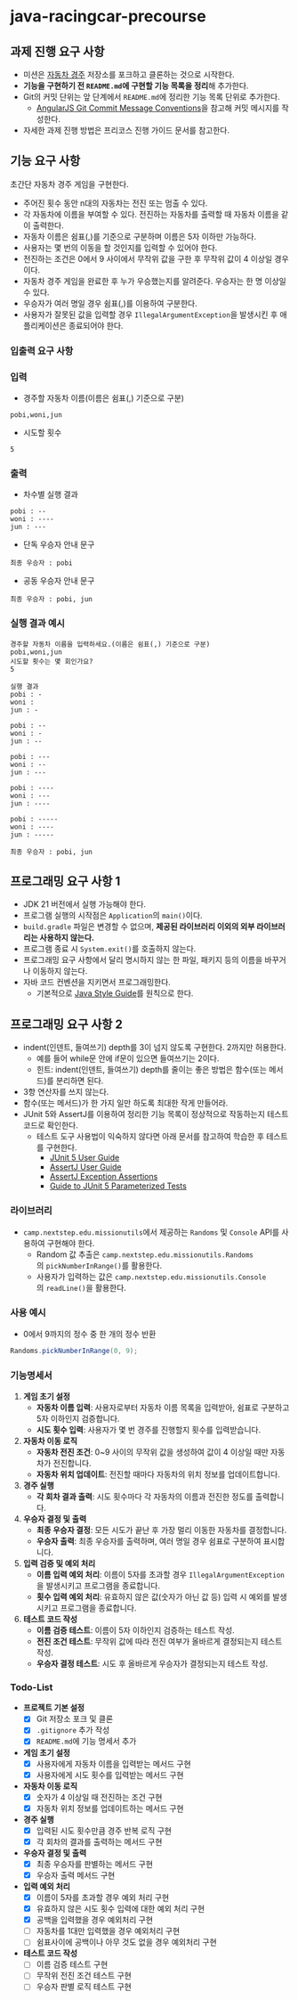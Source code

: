 # java-racingcar-precourse
## **과제 진행 요구 사항**

- 미션은 [자동차 경주](https://github.com/woowacourse-precourse/java-racingcar-7) 저장소를 포크하고 클론하는 것으로 시작한다.
- **기능을 구현하기 전 `README.md`에 구현할 기능 목록을 정리**해 추가한다.
- Git의 커밋 단위는 앞 단계에서 `README.md`에 정리한 기능 목록 단위로 추가한다.
    - [AngularJS Git Commit Message Conventions](https://gist.github.com/stephenparish/9941e89d80e2bc58a153)을 참고해 커밋 메시지를 작성한다.
- 자세한 과제 진행 방법은 프리코스 진행 가이드 문서를 참고한다.

## **기능 요구 사항**

초간단 자동차 경주 게임을 구현한다.

- 주어진 횟수 동안 n대의 자동차는 전진 또는 멈출 수 있다.
- 각 자동차에 이름을 부여할 수 있다. 전진하는 자동차를 출력할 때 자동차 이름을 같이 출력한다.
- 자동차 이름은 쉼표(,)를 기준으로 구분하며 이름은 5자 이하만 가능하다.
- 사용자는 몇 번의 이동을 할 것인지를 입력할 수 있어야 한다.
- 전진하는 조건은 0에서 9 사이에서 무작위 값을 구한 후 무작위 값이 4 이상일 경우이다.
- 자동차 경주 게임을 완료한 후 누가 우승했는지를 알려준다. 우승자는 한 명 이상일 수 있다.
- 우승자가 여러 명일 경우 쉼표(,)를 이용하여 구분한다.
- 사용자가 잘못된 값을 입력할 경우 `IllegalArgumentException`을 발생시킨 후 애플리케이션은 종료되어야 한다.

### **입출력 요구 사항**

### **입력**

- 경주할 자동차 이름(이름은 쉼표(,) 기준으로 구분)

```
pobi,woni,jun

```

- 시도할 횟수

```
5

```

### **출력**

- 차수별 실행 결과

```
pobi : --
woni : ----
jun : ---

```

- 단독 우승자 안내 문구

```
최종 우승자 : pobi

```

- 공동 우승자 안내 문구

```
최종 우승자 : pobi, jun

```

### **실행 결과 예시**

```
경주할 자동차 이름을 입력하세요.(이름은 쉼표(,) 기준으로 구분)
pobi,woni,jun
시도할 횟수는 몇 회인가요?
5

실행 결과
pobi : -
woni :
jun : -

pobi : --
woni : -
jun : --

pobi : ---
woni : --
jun : ---

pobi : ----
woni : ---
jun : ----

pobi : -----
woni : ----
jun : -----

최종 우승자 : pobi, jun

```

## **프로그래밍 요구 사항 1**

- JDK 21 버전에서 실행 가능해야 한다.
- 프로그램 실행의 시작점은 `Application`의 `main()`이다.
- `build.gradle` 파일은 변경할 수 없으며, **제공된 라이브러리 이외의 외부 라이브러리는 사용하지 않는다.**
- 프로그램 종료 시 `System.exit()`를 호출하지 않는다.
- 프로그래밍 요구 사항에서 달리 명시하지 않는 한 파일, 패키지 등의 이름을 바꾸거나 이동하지 않는다.
- 자바 코드 컨벤션을 지키면서 프로그래밍한다.
    - 기본적으로 [Java Style Guide](https://github.com/woowacourse/woowacourse-docs/blob/main/styleguide/java)를 원칙으로 한다.

## **프로그래밍 요구 사항 2**

- indent(인덴트, 들여쓰기) depth를 3이 넘지 않도록 구현한다. 2까지만 허용한다.
    - 예를 들어 while문 안에 if문이 있으면 들여쓰기는 2이다.
    - 힌트: indent(인덴트, 들여쓰기) depth를 줄이는 좋은 방법은 함수(또는 메서드)를 분리하면 된다.
- 3항 연산자를 쓰지 않는다.
- 함수(또는 메서드)가 한 가지 일만 하도록 최대한 작게 만들어라.
- JUnit 5와 AssertJ를 이용하여 정리한 기능 목록이 정상적으로 작동하는지 테스트 코드로 확인한다.
    - 테스트 도구 사용법이 익숙하지 않다면 아래 문서를 참고하여 학습한 후 테스트를 구현한다.
        - [JUnit 5 User Guide](https://junit.org/junit5/docs/current/user-guide)
        - [AssertJ User Guide](https://assertj.github.io/doc)
        - [AssertJ Exception Assertions](https://www.baeldung.com/assertj-exception-assertion)
        - [Guide to JUnit 5 Parameterized Tests](https://www.baeldung.com/parameterized-tests-junit-5)

### **라이브러리**

- `camp.nextstep.edu.missionutils`에서 제공하는 `Randoms` 및 `Console` API를 사용하여 구현해야 한다.
    - Random 값 추출은 `camp.nextstep.edu.missionutils.Randoms`의 `pickNumberInRange()`를 활용한다.
    - 사용자가 입력하는 값은 `camp.nextstep.edu.missionutils.Console`의 `readLine()`을 활용한다.

### **사용 예시**

- 0에서 9까지의 정수 중 한 개의 정수 반환

```java
Randoms.pickNumberInRange(0, 9);
```

### 기능명세서

1. **게임 초기 설정**
    - **자동차 이름 입력**: 사용자로부터 자동차 이름 목록을 입력받아, 쉼표로 구분하고 5자 이하인지 검증합니다.
    - **시도 횟수 입력**: 사용자가 몇 번 경주를 진행할지 횟수를 입력받습니다.
2. **자동차 이동 로직**
    - **자동차 전진 조건**: 0~9 사이의 무작위 값을 생성하여 값이 4 이상일 때만 자동차가 전진합니다.
    - **자동차 위치 업데이트**: 전진할 때마다 자동차의 위치 정보를 업데이트합니다.
3. **경주 실행**
    - **각 회차 결과 출력**: 시도 횟수마다 각 자동차의 이름과 전진한 정도를 출력합니다.
4. **우승자 결정 및 출력**
    - **최종 우승자 결정**: 모든 시도가 끝난 후 가장 멀리 이동한 자동차를 결정합니다.
    - **우승자 출력**: 최종 우승자를 출력하며, 여러 명일 경우 쉼표로 구분하여 표시합니다.
5. **입력 검증 및 예외 처리**
    - **이름 입력 예외 처리**: 이름이 5자를 초과할 경우 `IllegalArgumentException`을 발생시키고 프로그램을 종료합니다.
    - **횟수 입력 예외 처리**: 유효하지 않은 값(숫자가 아닌 값 등) 입력 시 예외를 발생시키고 프로그램을 종료합니다.
6. **테스트 코드 작성**
    - **이름 검증 테스트**: 이름이 5자 이하인지 검증하는 테스트 작성.
    - **전진 조건 테스트**: 무작위 값에 따라 전진 여부가 올바르게 결정되는지 테스트 작성.
    - **우승자 결정 테스트**: 시도 후 올바르게 우승자가 결정되는지 테스트 작성.

### Todo-List

- **프로젝트 기본 설정**
    - [x]  Git 저장소 포크 및 클론
    - [x]  `.gitignore` 추가 작성
    - [x]  `README.md`에 기능 명세서 추가
- **게임 초기 설정**
    - [x]  사용자에게 자동차 이름을 입력받는 메서드 구현
    - [x]  사용자에게 시도 횟수를 입력받는 메서드 구현
- **자동차 이동 로직**
    - [x]  숫자가 4 이상일 때 전진하는 조건 구현
    - [x]  자동차 위치 정보를 업데이트하는 메서드 구현
- **경주 실행**
    - [x]  입력된 시도 횟수만큼 경주 반복 로직 구현
    - [x]  각 회차의 결과를 출력하는 메서드 구현
- **우승자 결정 및 출력**
    - [x]  최종 우승자를 판별하는 메서드 구현
    - [x]  우승자 출력 메서드 구현
- **입력 예외 처리**
    - [x]  이름이 5자를 초과할 경우 예외 처리 구현
    - [x]  유효하지 않은 시도 횟수 입력에 대한 예외 처리 구현
    - [x]  공백을 입력했을 경우 예외처리 구현
    - [ ]  자동차를 1대만 입력했을 경우 예외처리 구현
    - [ ]  쉼표사이에 공백이나 아무 것도 없을 경우 예외처리 구현
- **테스트 코드 작성**
    - [ ]  이름 검증 테스트 구현
    - [ ]  무작위 전진 조건 테스트 구현
    - [ ]  우승자 판별 로직 테스트 구현